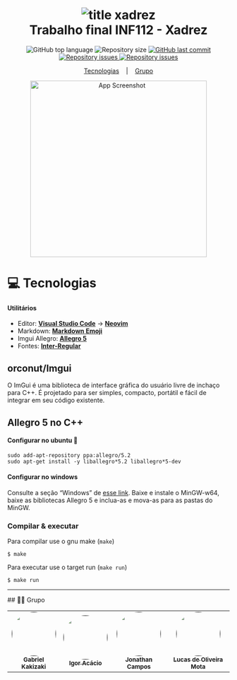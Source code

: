 <h1 align="center">
    <img alt="title xadrez" src="https://cdn.megajogos.com.br/images/premium/game-logo/chess-m_pt_BR.png" />
    <br>
    Trabalho final INF112 - Xadrez
</h1>

<p align="center">
  <img alt="GitHub top language" src="https://img.shields.io/github/languages/top/INF112-Programacao2/20222-team-2">

  <img alt="Repository size" src="https://img.shields.io/github/repo-size/INF112-Programacao2/20222-team-2">

  <a href="https://github.com/lukemorales/bancointer/commits/master">
    <img alt="GitHub last commit" src="https://img.shields.io/github/last-commit/INF112-Programacao2/20222-team-2">
  </a>

  <a href="https://github.com/INF112-Programacao2/20222-team-2/issues">
    <img alt="Repository issues" src="https://img.shields.io/github/issues-closed/INF112-Programacao2/20222-team-2">
  </a>

  <a href="https://github.com/INF112-Programacao2/20222-team-2/issues">
    <img alt="Repository issues" src="https://img.shields.io/github/issues/INF112-Programacao2/20222-team-2">
  </a>
</p>

<p align="center">
  <a href="#Tecnologias">Tecnologias</a>
  &nbsp;&nbsp;&nbsp;|&nbsp;&nbsp;&nbsp;
  <a href="#Grupo">Grupo</a>
</p>

<p align="center">
  <img alt="App Screenshot" src="./assets/readme_1.gif" width="400" height="400">
</p>

<p id="Tecnologias"></p>

# :computer: Tecnologias

#### **Utilitários**

-   Editor:  **[Visual Studio Code](https://code.visualstudio.com/)** → **[Neovim](https://neovim.io/)**
-   Markdown:  **[Markdown Emoji](https://gist.github.com/rxaviers/7360908)**
-   Imgui Allegro:  **[Allegro 5](https://liballeg.org/)**
-   Fontes:  **[Inter-Regular](https://fonts.google.com/specimen/Inter)**

## orconut/Imgui
O ImGui é uma biblioteca de interface gráfica do usuário livre de inchaço para C++. É projetado para ser simples, compacto, portátil e fácil de integrar em seu código existente.
## Allegro 5 no C++

#### Configurar no ubuntu :penguin:
```
sudo add-apt-repository ppa:allegro/5.2
sudo apt-get install -y liballegro*5.2 liballegro*5-dev
```

#### Configurar no windows
Consulte a seção “Windows” de [esse link](https://github.com/liballeg/allegro_wiki/wiki/Quickstart).
Baixe e instale o MinGW-w64, baixe as bibliotecas Allegro 5 e inclua-as e mova-as para as pastas do MinGW.

### Compilar & executar
Para compilar use o gnu make (`make`)
```
$ make
```

Para executar use o target run (`make run`)
```
$ make run
```

-----------
<p id="Grupo"></p>
## 👨‍💻 Grupo

<table>
  <tr>
    <td align="center"><a href=""><img style="border-radius: 50%;" src="https://avatars.githubusercontent.com/u/36053545?v=4" width="100px;" alt=""/><br /><sub><b>Gabriel Kakizaki</b></sub></a><br /><a href="" title="Gabriel Kakizaki"></a></td>
    <td align="center"><a href=""><img style="border-radius: 50%;" src="https://avatars.githubusercontent.com/u/113126873?v=4" width="100px;" alt=""/><br /><sub><b>Igor Acácio</b></sub></a><br /><a href="" title="Igor Acácio"></a></td>
    <td align="center"><a href=""><img style="border-radius: 50%;" src="https://avatars.githubusercontent.com/u/113953437?v=4" width="100px;" alt=""/><br /><sub><b>
Jonathan Campos</b></sub></a><br /><a href="" title="Jonathan Campos"></a></td>
    <td align="center"><a href=""><img style="border-radius: 50%;" src="https://avatars.githubusercontent.com/u/46237033?v=4" width="100px;" alt=""/><br /><sub><b>Lucas de Oliveira Mota</b></sub></a><br /><a href="" title="Lucas de Oliveira Mota"></a></td>    
  </tr>
</table>
